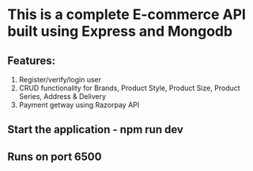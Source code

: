# This is a complete E-commerce API built using Express and Mongodb

## Features:
1. Register/verify/login user
2. CRUD functionality for Brands, Product Style, Product Size, Product Series, Address & Delivery
3. Payment getway using Razorpay API

## Start the application - npm run dev
## Runs on port 6500

